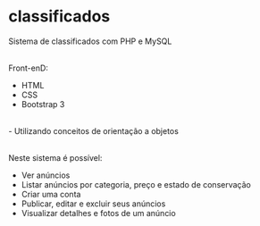 # classificados
Sistema de classificados com PHP e MySQL

<br />Front-enD:
<ul>
  <li>HTML</li>
  <li>CSS</li>
  <li>Bootstrap 3</li>
</ul>

<br />- Utilizando conceitos de orientação a objetos

<br />Neste sistema é possível:<br />
<ul>
  <li>Ver anúncios</li>
  <li>Listar anúncios por categoria, preço e estado de conservação</li>
  <li>Criar uma conta</li>
  <li>Publicar, editar e excluir seus anúncios</li>
  <li>Visualizar detalhes e fotos de um anúncio</li>
</ul>
